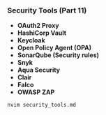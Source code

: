 ### **Security Tools** (Part 11)

- **OAuth2 Proxy**
- **HashiCorp Vault**
- **Keycloak**
- **Open Policy Agent (OPA)**
- **SonarQube (Security rules)**
- **Snyk**
- **Aqua Security**
- **Clair**
- **Falco**
- **OWASP ZAP**

```bash
nvim security_tools.md
```
